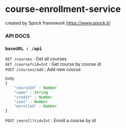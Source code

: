 # course-enrollment-service

created by Spock framework https://www.spock.li/

### API DOCS

### `baseURL : /api` <br>

`GET /courses` : Get all courses <br>
`GET /course?cid=Int` : Get course by course id <br>
`POST /courses/add` : Add new course <br>

```js
body
{
    "courseId" : Number
    "name" : String
    "credit" : Number
    "seat" : Number
    "enrolled" : Number
}
```

`POST /enroll?cid=Int` : Enroll a course by id
